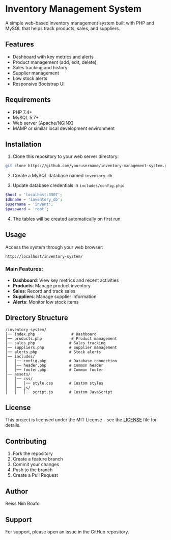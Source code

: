 # Inventory Management System

A simple web-based inventory management system built with PHP and MySQL that helps track products, sales, and suppliers.

## Features

- Dashboard with key metrics and alerts
- Product management (add, edit, delete)
- Sales tracking and history
- Supplier management
- Low stock alerts
- Responsive Bootstrap UI

## Requirements

- PHP 7.4+
- MySQL 5.7+
- Web server (Apache/NGINX)
- MAMP or similar local development environment

## Installation

1. Clone this repository to your web server directory:
```bash
git clone https://github.com/yourusername/inventory-management-system.git
```

2. Create a MySQL database named `inventory_db`

3. Update database credentials in `includes/config.php`:
```php
$host = 'localhost:3307';
$dbname = 'inventory_db';
$username = 'invent';
$password = 'root';
```

4. The tables will be created automatically on first run

## Usage

Access the system through your web browser:
```
http://localhost/inventory-system/
```

### Main Features:
- **Dashboard**: View key metrics and recent activities
- **Products**: Manage product inventory
- **Sales**: Record and track sales
- **Suppliers**: Manage supplier information
- **Alerts**: Monitor low stock items

## Directory Structure

```
/inventory-system/
│── index.php                # Dashboard
│── products.php             # Product management
│── sales.php               # Sales tracking
│── suppliers.php           # Supplier management
│── alerts.php              # Stock alerts
│── includes/
│   │── config.php          # Database connection
│   │── header.php          # Common header
│   │── footer.php          # Common footer
│── assets/
│   │── css/
│   │   │── style.css       # Custom styles
│   │── js/
│   │   │── script.js       # Custom JavaScript
```

## License

This project is licensed under the MIT License - see the [LICENSE](LICENSE) file for details.

## Contributing

1. Fork the repository
2. Create a feature branch
3. Commit your changes
4. Push to the branch
5. Create a Pull Request

## Author

Reiss Niih Boafo

## Support

For support, please open an issue in the GitHub repository.